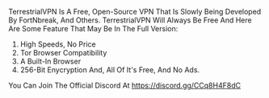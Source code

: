 TerrestrialVPN Is A Free, Open-Source VPN That Is Slowly Being Developed By FortNbreak, And Others.
TerrestrialVPN Will Always Be Free And Here Are Some Feature That May Be In The Full Version:
1. High Speeds, No Price
2. Tor Browser Compatibility
3. A Built-In Browser
4. 256-Bit Enycryption
And, All Of It's Free, And No Ads.

You Can Join The Official Discord At 
https://discord.gg/CCq8H4F8dC
